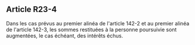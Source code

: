 Article R23-4
----
Dans les cas prévus au premier alinéa de l'article 142-2 et au premier alinéa de
l'article 142-3, les sommes restituées à la personne poursuivie sont augmentées,
le cas échéant, des intérêts échus.
